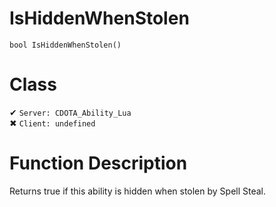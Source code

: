 # IsHiddenWhenStolen
```
bool IsHiddenWhenStolen()
```
# Class
✔ `Server: CDOTA_Ability_Lua`  
✖ `Client: undefined`  

# Function Description
Returns true if this ability is hidden when stolen by Spell Steal.

